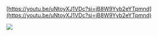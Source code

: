 
[https://youtu.be/uNtoyXJ1VDc?si=jB8W9Yyb2eYTpmnd](https://youtu.be/uNtoyXJ1VDc?si=jB8W9Yyb2eYTpmnd)

![](https://i.imgur.com/43n7k5w.png)
